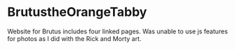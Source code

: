 # BrutustheOrangeTabby
Website for Brutus includes four linked pages. Was unable to use js features for photos as I did with the Rick and Morty art.
